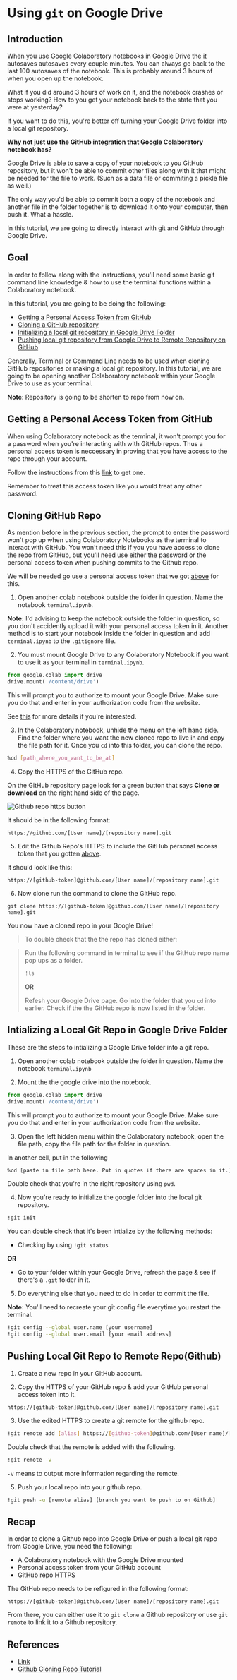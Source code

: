 # Using `git` on Google Drive

## Introduction

When you use Google Colaboratory notebooks in Google Drive the it autosaves autosaves every couple minutes. You can always go back to the last 100 autosaves of the notebook. This is probably around 3 hours of when you open up the notebook.

What if you did around 3 hours of work on it, and the notebook crashes or stops working? How to you get your notebook back to the state that you were at yesterday?

If you want to do this, you're better off turning your Google Drive folder into a local git repository.

**Why not just use the GitHub integration that Google Colaboratory notebook has?**

Google Drive is able to save a copy of your notebook to you GitHub repository, but it won't be able to commit other files along with it that might be needed for the file to work. (Such as a data file or commiting a pickle file as well.)

The only way you'd be able to commit both a copy of the notebook and another file in the folder together is to download it onto your computer, then push it. What a hassle.

In this tutorial, we are going to directly interact with git and GitHub through Google Drive.

## Goal

In order to follow along with the instructions, you'll need some basic git command line knowledge & how to use the terminal functions within a Colaboratory notebook.

In this tutorial, you are going to be doing the following:
* [Getting a Personal Access Token from GitHub](#getting-a-personal-access-token-from-github)
* [Cloning a GitHub repository](#cloning-github-repo)
* [Initializing a local git repository in Google Drive Folder](#intializing-a-local-git-repo-in-google-drive-folder)
* [Pushing local git repository from Google Drive to Remote Repository on GitHub](#pushing-local-git-repo-to-remote-repogithub)

Generally, Terminal or Command Line needs to be used when cloning GitHub repositories or making a local git repository. In this tutorial, we are going to be opening another Colaboratory notebook within your Google Drive to use as your terminal.

**Note**: Repository is going to be shorten to repo from now on.

## Getting a Personal Access Token from GitHub

When using Colaboratory notebook as the terminal, it won't prompt you for a password when you're interacting with with GitHub repos. Thus a personal access token is neccessary in proving that you have access to the repo through your account.

Follow the instructions from this [link](https://docs.github.com/assets/images/help/repository/https-url-clone.png) to get one.

Remember to treat this access token like you would treat any other password.

## Cloning GitHub Repo

As mention before in the previous section, the prompt to enter the password won't pop up when using Colaboratory Notebooks as the terminal to interact with GitHub. You won't need this if you you have access to clone the repo from GitHub, but you'll need use either the password or the personal access token when pushing commits to the Github repo.

We will be needed go use a personal access token that we got [above](#getting-a-personal-access-token-from-github) for this.

1. Open another colab notebook outside the folder in question. Name the notebook `terminal.ipynb`.

**Note:** I'd advising to keep the notebook outside the folder in question, so you don't accidently upload it with your personal access token in it. Another method is to start your notebook inside the folder in question and add `terminal.ipynb` to the `.gitignore` file.

2. You must mount Google Drive to any Colaboratory Notebook if you want to use it as your terminal in `terminal.ipynb`.

```python
from google.colab import drive
drive.mount('/content/drive')
```

This will prompt you to authorize to mount your Google Drive. Make sure you do that and enter in your authorization code from the website.

See [this](https://www.marktechpost.com/2019/06/07/how-to-connect-google-colab-with-google-drive/) for more details if you're interested.

3. In the Colaboratory notebook, unhide the menu on the left hand side. Find the folder where you want the new cloned repo to live in and copy the file path for it. Once you `cd` into this folder, you can clone the repo.

```bash
%cd [path_where_you_want_to_be_at]
```

4. Copy the HTTPS of the GitHub repo.

On the GitHub repository page look for a green button that says **Clone or download** on the right hand side of the page.

![Github repo https button](https://help.github.com/assets/images/help/repository/remotes-url.png)

It should be in the following format:

```
https://github.com/[User name]/[repository name].git
```

5. Edit the Github Repo's HTTPS to include the GitHub personal access token that you gotten [above](#getting-a-personal-access-token-from-github).

It should look like this:

```
https://[github-token]@github.com/[User name]/[repository name].git
```

6. Now clone run the command to clone the GitHub repo.

```
git clone https://[github-token]@github.com/[User name]/[repository name].git
```

You now have a cloned repo in your Google Drive!

>To double check that the the repo has cloned either:

> Run the following command in terminal to see if the GitHub repo name pop ups as a folder.
> 
> ```bash
> !ls
> ```
> 
> **OR**
> 
> Refesh your Google Drive page. Go into the folder that you `cd` into earlier. Check if the the GitHub repo is now listed in the folder.

## Intializing a Local Git Repo in Google Drive Folder

These are the steps to intializing a Google Drive folder into a git repo.

1. Open another colab notebook outside the folder in question. Name the notebook `terminal.ipynb`

2. Mount the the google drive into the notebook.
```python
from google.colab import drive
drive.mount('/content/drive')
```
This will prompt you to authorize to mount your Google Drive. Make sure you do that and enter in your authorization code from the website.

3. Open the left hidden menu within the Colaboratory notebook, open the file path, copy the file path for the folder in question.

In another cell, put in the following

```bash
%cd [paste in file path here. Put in quotes if there are spaces in it.]
```

Double check that you're in the right repository using `pwd`.

4. Now you're ready to initialize the google folder into the local git repository.

```bash
!git init
```

You can double check that it's been intialize by the following methods:

- Checking by using `!git status`

**OR**

- Go to your folder within your Google Drive, refresh the page & see if there's a `.git` folder in it.

5. Do everything else that you need to do in order to commit the file.

**Note:** You'll need to recreate your git config file everytime you restart the terminal.

```bash
!git config --global user.name [your username]
!git config --global user.email [your email address]
```

## Pushing Local Git Repo to Remote Repo(Github)

1. Create a new repo in your GitHub account.

2. Copy the HTTPS of your GitHub repo & add your GitHub personal access token into it.

```
https://[github-token]@github.com/[User name]/[repository name].git
```

3. Use the edited HTTPS to create a git remote for the github repo.

```bash
!git remote add [alias] https://[github-token]@github.com/[User name]/[repository name].git
```

Double check that the remote is added with the following.

```bash
!git remote -v
```

`-v` means to output more information regarding the remote.


5. Push your local repo into your github repo.

```bash
!git push -u [remote alias] [branch you want to push to on Github]
```

## Recap

In order to clone a Github repo into Google Drive or push a local git repo from Google Drive, you need the following:
* A Colaboratory notebook with the Google Drive mounted
* Personal access token from your GitHub account
* GitHub repo HTTPS

The GitHub repo needs to be refigured in the following format:
```
https://[github-token]@github.com/[User name]/[repository name].git
```

From there, you can either use it to `git clone` a Github repository or use `git remote` to link it to a Github repository.


## References

* [Link](https://zerowithdot.com/colab-github-workflow/)
* [Github Cloning Repo Tutorial](https://docs.github.com/en/github/creating-cloning-and-archiving-repositories/cloning-a-repository)
